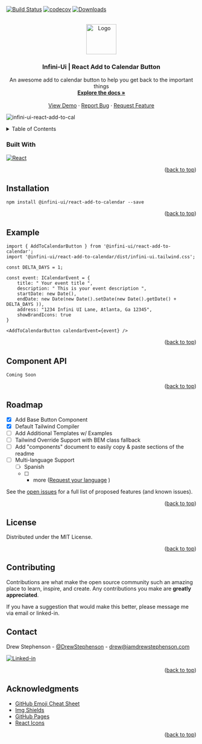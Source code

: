 <a name="readme-top"></a>

<!-- Improved compatibility of back to top link: See: https://github.com/othneildrew/Best-README-Template/pull/73 -->

<!-- PROJECT SHIELDS -->
<!--
*** I'm using markdown "reference style" links for readability.
*** Reference links are enclosed in brackets [ ] instead of parentheses ( ).
*** See the bottom of this document for the declaration of the reference variables
*** for contributors-url, forks-url, etc. This is an optional, concise syntax you may use.
*** https://www.markdownguide.org/basic-syntax/#reference-style-links
-->

[![Build Status](https://travis-ci.org/Drewskee/react-add-to-calendar.svg?branch=master)](https://travis-ci.org/Drewskee/react-add-to-calendar)
[![codecov](https://codecov.io/gh/Drewskee/react-add-to-calendar/branch/master/graph/badge.svg)](https://codecov.io/gh/Drewskee/react-add-to-calendar)
[![Downloads](http://img.shields.io/npm/dm/@infini-ui/react-add-to-calendar.svg)](https://npmjs.org/package/@infini-ui/react-add-to-calendar)
<br />



<!-- PROJECT LOGO -->

<br />
<div align="center">
  <a href="https://github.com/othneildrew/Best-README-Template">
    <img src="https://cdn-icons-png.flaticon.com/512/42/42953.png" alt="Logo" width="80" height="80">
  </a>

  <h3 align="center">Infini-Ui | React Add to Calendar Button</h3>

  <p align="center">
    An awesome add to calendar button to help you get back to the important things
    <br />
    <a href="https://github.com/Drewskee/react-add-to-calendar"><strong>Explore the docs »</strong></a>
    <br />
    <br />
    <a href="https://github.com/Drewskee/react-add-to-calendar">View Demo</a>
    ·
    <a href="https://github.com/Drewskee/react-add-to-calendar/issues">Report Bug</a>
    ·
    <a href="https://github.com/Drewskee/react-add-to-calendar/issues">Request Feature</a>
  </p>
</div>

![infini-ui-react-add-to-cal](https://github.com/Drewskee/react-add-to-calendar/assets/1480387/91aae757-2e04-4665-a066-51892db613b1)

<!-- TABLE OF CONTENTS -->
<details>
  <summary>Table of Contents</summary>
  <ol>
    <li>
      <a href="#about-the-project">About The Project</a>
      <ul>
        <li><a href="#built-with">Built With</a></li>
      </ul>
    </li>
    <li>
      <a href="#getting-started">Getting Started</a>
      <ul>
        <li><a href="#prerequisites">Prerequisites</a></li>
        <li><a href="#installation">Installation</a></li>
      </ul>
    </li>
    <li><a href="#usage">Usage</a></li>
    <li><a href="#roadmap">Roadmap</a></li>
    <li><a href="#contributing">Contributing</a></li>
    <li><a href="#license">License</a></li>
    <li><a href="#contact">Contact</a></li>
    <li><a href="#acknowledgments">Acknowledgments</a></li>
  </ol>
</details>


### Built With

[![React][React.js]][React-url]

<p align="right">(<a href="#readme-top">back to top</a>)</p>

## Installation

 ```
npm install @infini-ui/react-add-to-calendar --save
```

<p align="right">(<a href="#readme-top">back to top</a>)</p>

<!-- SAMPLE CODE -->
## Example

```
import { AddToCalendarButton } from '@infini-ui/react-add-to-calendar';
import '@infini-ui/react-add-to-calendar/dist/infini-ui.tailwind.css';

const DELTA_DAYS = 1;

const event: ICalendarEvent = {
    title: " Your event title ",
    description: " This is your event description ",
    startDate: new Date(),
    endDate: new Date(new Date().setDate(new Date().getDate() + DELTA_DAYS )),
    address: "1234 Infini UI Lane, Atlanta, Ga 12345",
    showBrandIcons: true
}

<AddToCalendarButton calendarEvent={event} />

```

<p align="right">(<a href="#readme-top">back to top</a>)</p>

## Component API

```
Coming Soon

```

<p align="right">(<a href="#readme-top">back to top</a>)</p>


<!-- ROADMAP -->
## Roadmap

- [x] Add Base Button Component
- [x] Default Tailwind Compiler
- [ ] Add Additional Templates w/ Examples
- [ ] Tailwind Override Support with BEM class fallback
- [ ] Add "components" document to easily copy & paste sections of the readme
- [ ] Multi-language Support
    - [ ] Spanish
    - [ ] + more ([Request your language](https://github.com/othneildrew/Best-README-Template/issues)  )

See the [open issues](https://github.com/othneildrew/Best-README-Template/issues) for a full list of proposed features (and known issues).

<p align="right">(<a href="#readme-top">back to top</a>)</p>


<!-- LICENSE -->
## License

Distributed under the MIT License.

<p align="right">(<a href="#readme-top">back to top</a>)</p>

<!-- CONTRIBUTING -->
## Contributing

Contributions are what make the open source community such an amazing place to learn, inspire, and create. Any contributions you make are **greatly appreciated**.

If you have a suggestion that would make this better, please message me via email or linked-in.


<!-- CONTACT -->
## Contact

Drew Stephenson - [@DrewStephenson](https://twitter.com/DrewStephenson) - drew@iamdrewstephenson.com

[![Linked-in](https://img.shields.io/badge/LinkedIn-Connect-0077B5?style=for-the-badge&logo=linkedin&logoColor=white.svg)](https://www.linkedin.com/in/andrew-tech-stephenson)

<p align="right">(<a href="#readme-top">back to top</a>)</p>



<!-- ACKNOWLEDGMENTS -->
## Acknowledgments

* [GitHub Emoji Cheat Sheet](https://www.webpagefx.com/tools/emoji-cheat-sheet)
* [Img Shields](https://shields.io)
* [GitHub Pages](https://pages.github.com)
* [React Icons](https://react-icons.github.io/react-icons/search)

<p align="right">(<a href="#readme-top">back to top</a>)</p>



<!-- MARKDOWN LINKS & IMAGES -->
<!-- https://www.markdownguide.org/basic-syntax/#reference-style-links -->
[contributors-shield]: https://img.shields.io/github/contributors/othneildrew/Best-README-Template.svg?style=for-the-badge
[contributors-url]: https://github.com/othneildrew/Best-README-Template/graphs/contributors
[forks-shield]: https://img.shields.io/github/forks/othneildrew/Best-README-Template.svg?style=for-the-badge
[forks-url]: https://github.com/othneildrew/Best-README-Template/network/members
[stars-shield]: https://img.shields.io/github/stars/othneildrew/Best-README-Template.svg?style=for-the-badge
[stars-url]: https://github.com/othneildrew/Best-README-Template/stargazers
[issues-shield]: https://img.shields.io/github/issues/othneildrew/Best-README-Template.svg?style=for-the-badge
[issues-url]: https://github.com/othneildrew/Best-README-Template/issues
[license-shield]: https://img.shields.io/github/license/othneildrew/Best-README-Template.svg?style=for-the-badge
[license-url]: https://github.com/othneildrew/Best-README-Template/blob/master/LICENSE.txt
[linkedin-shield]: https://img.shields.io/badge/-LinkedIn-black.svg?style=for-the-badge&logo=linkedin&colorB=555
[linkedin-url]: https://linkedin.com/in/othneildrew
[product-screenshot]: images/screenshot.png
[Next.js]: https://img.shields.io/badge/next.js-000000?style=for-the-badge&logo=nextdotjs&logoColor=white
[Next-url]: https://nextjs.org/
[React.js]: https://img.shields.io/badge/React-20232A?style=for-the-badge&logo=react&logoColor=61DAFB
[React-url]: https://reactjs.org/
[Vue.js]: https://img.shields.io/badge/Vue.js-35495E?style=for-the-badge&logo=vuedotjs&logoColor=4FC08D
[Vue-url]: https://vuejs.org/
[Angular.io]: https://img.shields.io/badge/Angular-DD0031?style=for-the-badge&logo=angular&logoColor=white
[Angular-url]: https://angular.io/
[Svelte.dev]: https://img.shields.io/badge/Svelte-4A4A55?style=for-the-badge&logo=svelte&logoColor=FF3E00
[Svelte-url]: https://svelte.dev/
[Laravel.com]: https://img.shields.io/badge/Laravel-FF2D20?style=for-the-badge&logo=laravel&logoColor=white
[Laravel-url]: https://laravel.com
[Bootstrap.com]: https://img.shields.io/badge/Bootstrap-563D7C?style=for-the-badge&logo=bootstrap&logoColor=white
[Bootstrap-url]: https://getbootstrap.com
[JQuery.com]: https://img.shields.io/badge/jQuery-0769AD?style=for-the-badge&logo=jquery&logoColor=white
[JQuery-url]: https://jquery.com 

